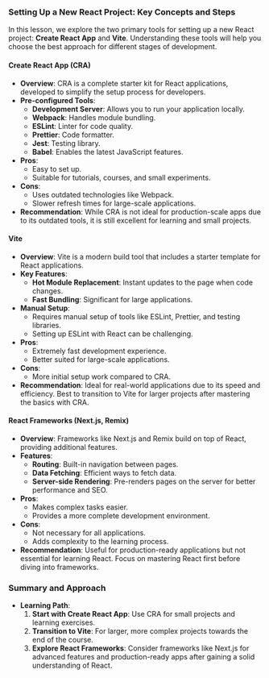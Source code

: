 ### Setting Up a New React Project: Key Concepts and Steps

In this lesson, we explore the two primary tools for setting up a new React project: **Create React App** and **Vite**. Understanding these tools will help you choose the best approach for different stages of development.

#### **Create React App (CRA)**

- **Overview**: CRA is a complete starter kit for React applications, developed to simplify the setup process for developers.
- **Pre-configured Tools**:
  - **Development Server**: Allows you to run your application locally.
  - **Webpack**: Handles module bundling.
  - **ESLint**: Linter for code quality.
  - **Prettier**: Code formatter.
  - **Jest**: Testing library.
  - **Babel**: Enables the latest JavaScript features.
- **Pros**:
  - Easy to set up.
  - Suitable for tutorials, courses, and small experiments.
- **Cons**:
  - Uses outdated technologies like Webpack.
  - Slower refresh times for large-scale applications.
- **Recommendation**: While CRA is not ideal for production-scale apps due to its outdated tools, it is still excellent for learning and small projects.

#### **Vite**

- **Overview**: Vite is a modern build tool that includes a starter template for React applications.
- **Key Features**:
  - **Hot Module Replacement**: Instant updates to the page when code changes.
  - **Fast Bundling**: Significant for large applications.
- **Manual Setup**:
  - Requires manual setup of tools like ESLint, Prettier, and testing libraries.
  - Setting up ESLint with React can be challenging.
- **Pros**:
  - Extremely fast development experience.
  - Better suited for large-scale applications.
- **Cons**:
  - More initial setup work compared to CRA.
- **Recommendation**: Ideal for real-world applications due to its speed and efficiency. Best to transition to Vite for larger projects after mastering the basics with CRA.

#### **React Frameworks (Next.js, Remix)**

- **Overview**: Frameworks like Next.js and Remix build on top of React, providing additional features.
- **Features**:
  - **Routing**: Built-in navigation between pages.
  - **Data Fetching**: Efficient ways to fetch data.
  - **Server-side Rendering**: Pre-renders pages on the server for better performance and SEO.
- **Pros**:
  - Makes complex tasks easier.
  - Provides a more complete development environment.
- **Cons**:
  - Not necessary for all applications.
  - Adds complexity to the learning process.
- **Recommendation**: Useful for production-ready applications but not essential for learning React. Focus on mastering React first before diving into frameworks.

### Summary and Approach

- **Learning Path**:
  1. **Start with Create React App**: Use CRA for small projects and learning exercises.
  2. **Transition to Vite**: For larger, more complex projects towards the end of the course.
  3. **Explore React Frameworks**: Consider frameworks like Next.js for advanced features and production-ready apps after gaining a solid understanding of React.
